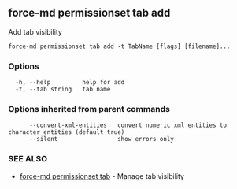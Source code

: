 ## force-md permissionset tab add

Add tab visibility

```
force-md permissionset tab add -t TabName [flags] [filename]...
```

### Options

```
  -h, --help         help for add
  -t, --tab string   tab name
```

### Options inherited from parent commands

```
      --convert-xml-entities   convert numeric xml entities to character entities (default true)
      --silent                 show errors only
```

### SEE ALSO

* [force-md permissionset tab](force-md_permissionset_tab.md)	 - Manage tab visibility

